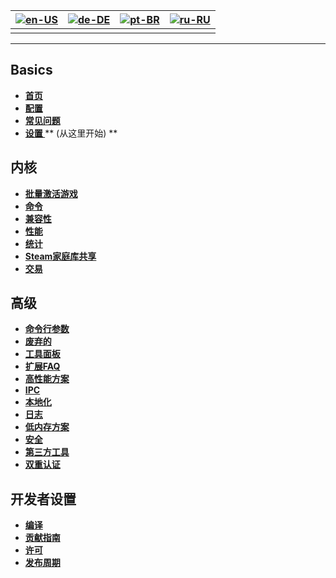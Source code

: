 | [![en-US](https://raw.githubusercontent.com/hjnilsson/country-flags/master/png100px/us.png)](https://github.com/JustArchiNET/ArchiSteamFarm/wiki/Home) | [![de-DE](https://raw.githubusercontent.com/hjnilsson/country-flags/master/png100px/de.png)](https://github.com/JustArchiNET/ArchiSteamFarm/wiki/Home-de-DE) | [![pt-BR](https://raw.githubusercontent.com/hjnilsson/country-flags/master/png100px/br.png)](https://github.com/JustArchiNET/ArchiSteamFarm/wiki/Home-pt-BR) | [![ru-RU](https://raw.githubusercontent.com/hjnilsson/country-flags/master/png100px/ru.png)](https://github.com/JustArchiNET/ArchiSteamFarm/wiki/Home-ru-RU) |
| ------------------------------------------------------------------------------------------------------------------------------------------------------ | ------------------------------------------------------------------------------------------------------------------------------------------------------------ | ------------------------------------------------------------------------------------------------------------------------------------------------------------ | ------------------------------------------------------------------------------------------------------------------------------------------------------------ |
|                                                                                                                                                        |                                                                                                                                                              |                                                                                                                                                              |                                                                                                                                                              |

* * *

## Basics

* **[首页](https://github.com/JustArchiNET/ArchiSteamFarm/wiki/Home)**
* **[配置](https://github.com/JustArchiNET/ArchiSteamFarm/wiki/Configuration)**
* **[常见问题](https://github.com/JustArchiNET/ArchiSteamFarm/wiki/FAQ)**
* **[ 设置 ](https://github.com/JustArchiNET/ArchiSteamFarm/wiki/Setting-up)**** (从这里开始) **

## 内核

* **[批量激活游戏](https://github.com/JustArchiNET/ArchiSteamFarm/wiki/Background-games-redeemer)**
* **[命令](https://github.com/JustArchiNET/ArchiSteamFarm/wiki/Commands)**
* **[兼容性](https://github.com/JustArchiNET/ArchiSteamFarm/wiki/Compatibility)**
* **[性能](https://github.com/JustArchiNET/ArchiSteamFarm/wiki/Performance)**
* **[统计](https://github.com/JustArchiNET/ArchiSteamFarm/wiki/Statistics)**
* **[Steam家庭库共享](https://github.com/JustArchiNET/ArchiSteamFarm/wiki/Steam-Family-Sharing)**
* **[交易](https://github.com/JustArchiNET/ArchiSteamFarm/wiki/Trading)**

## 高级

* **[命令行参数](https://github.com/JustArchiNET/ArchiSteamFarm/wiki/Command-line-arguments)**
* **[废弃的](https://github.com/JustArchiNET/ArchiSteamFarm/wiki/Deprecation)**
* **[工具面板](https://github.com/JustArchiNET/ArchiSteamFarm/wiki/Docker)**
* **[扩展FAQ](https://github.com/JustArchiNET/ArchiSteamFarm/wiki/Extended-FAQ)**
* **[高性能方案](https://github.com/JustArchiNET/ArchiSteamFarm/wiki/High-performance-setup)**
* **[IPC](https://github.com/JustArchiNET/ArchiSteamFarm/wiki/IPC)**
* **[本地化](https://github.com/JustArchiNET/ArchiSteamFarm/wiki/Localization)**
* **[日志](https://github.com/JustArchiNET/ArchiSteamFarm/wiki/Logging)**
* **[低内存方案](https://github.com/JustArchiNET/ArchiSteamFarm/wiki/Low-memory-setup)**
* **[安全](https://github.com/JustArchiNET/ArchiSteamFarm/wiki/Security)**
* **[第三方工具](https://github.com/JustArchiNET/ArchiSteamFarm/wiki/Third-party-tools)**
* **[双重认证](https://github.com/JustArchiNET/ArchiSteamFarm/wiki/Two-factor-authentication)**

## 开发者设置

* **[编译](https://github.com/JustArchiNET/ArchiSteamFarm/wiki/Compilation)**
* **[贡献指南](https://github.com/JustArchiNET/ArchiSteamFarm/blob/master/.github/CONTRIBUTING.md)**
* **[许可](https://github.com/JustArchiNET/ArchiSteamFarm/wiki/License)**
* **[发布周期](https://github.com/JustArchiNET/ArchiSteamFarm/wiki/Release-cycle)**